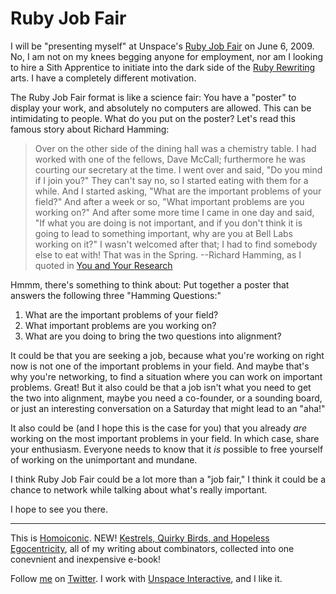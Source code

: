 Ruby Job Fair
===

I will be "presenting myself" at Unspace's [Ruby Job Fair](http://rubyjobfair.ca/) on June 6, 2009. No, I am not on my knees begging anyone for employment, nor am I looking to hire a Sith Apprentice to initiate into the dark side of the [Ruby Rewriting](http://github.com/raganwald/rewrite_rails/tree/master "Rewrite Rails") arts. I have a completely different motivation.

The Ruby Job Fair format is like a science fair: You have a "poster" to display your work, and absolutely no computers are allowed. This can be intimidating to people. What do you put on the poster? Let's read this famous story about Richard Hamming:

> Over on the other side of the dining hall was a chemistry table. I had worked with one of the fellows, Dave McCall; furthermore he was courting our secretary at the time. I went over and said, "Do you mind if I join you?" They can't say no, so I started eating with them for a while. And I started asking, "What are the important problems of your field?" And after a week or so, "What important problems are you working on?" And after some more time I came in one day and said, "If what you are doing is not important, and if you don't think it is going to lead to something important, why are you at Bell Labs working on it?" I wasn't welcomed after that; I had to find somebody else to eat with! That was in the Spring. --Richard Hamming, as I quoted in [You and Your Research](http://weblog.raganwald.com/2005/04/you-and-your-research.html)

Hmmm, there's something to think about: Put together a poster that answers the following three "Hamming Questions:"

1.  What are the important problems of your field?
2.  What important problems are you working on?
3.  What are you doing to bring the two questions into alignment?

It could be that you are seeking a job, because what you're working on right now is not one of the important problems in your field. And maybe that's why you're networking, to find a situation where you can work on important problems. Great! But it also could be that a job isn't what you need to get the two into alignment, maybe you need a co-founder, or a sounding board, or just an interesting conversation on a Saturday that might lead to an "aha!"

It also could be (and I hope this is the case for you) that you already *are* working on the most important problems in your field. In which case, share your enthusiasm. Everyone needs to know that it *is* possible to free yourself of working on the unimportant and mundane.

I think Ruby Job Fair could be a lot more than a "job fair," I think it could be a chance to network while talking about what's really important.

I hope to see you there.

---

This is [Homoiconic](http://github.com/raganwald/homoiconic/mater/tree/). NEW! [Kestrels, Quirky Birds, and Hopeless Egocentricity](http://leanpub.com/combinators), all of my writing about combinators, collected into one conevnient and inexpensive e-book!

Follow [me](http://reginald.braythwayt.com) on [Twitter](http://twitter.com/raganwald). I work with [Unspace Interactive](http://unspace.ca), and I like it.